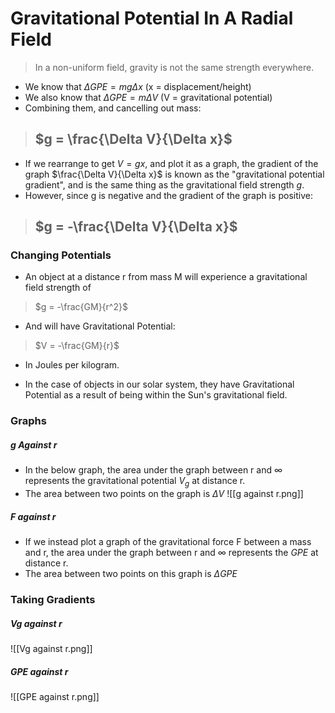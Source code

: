 # Gravitational Potential In A Radial Field

> In a non-uniform field, gravity is not the same strength everywhere.

- We know that $\Delta GPE = mg\Delta x$ (x = displacement/height)
- We also know that $\Delta GPE = m\Delta V$ (V = gravitational potential)
- Combining them, and cancelling out mass:

> $g = \frac{\Delta V}{\Delta x}$
> -

- If we rearrange to get $V = gx$, and plot it as a graph, the gradient of the graph $\frac{\Delta V}{\Delta x}$ is known as the "gravitational potential gradient", and is the same thing as the gravitational field strength $g$.
- However, since g is negative and the gradient of the graph is positive:

> $g = -\frac{\Delta V}{\Delta x}$
> -

### Changing Potentials
- An object at a distance r from mass M will experience a gravitational field strength of

> $g = -\frac{GM}{r^2}$
- And will have Gravitational Potential:

> $V = -\frac{GM}{r}$
- In Joules per kilogram.

- In the case of objects in our solar system, they have Gravitational Potential as a result of being within the Sun's gravitational field.

### Graphs
##### g Against r
- In the below graph, the area under the graph  between r and ∞ represents the gravitational potential $V_g$ at distance r.
- The area between two points on the graph is $\Delta V$
![[g against r.png]]

##### F against r
- If we instead plot a graph of the gravitational force F between a mass and r, the area under the graph between r and ∞ represents the $GPE$ at distance r.
- The area between two points on this graph is $\Delta GPE$

### Taking Gradients
##### Vg against r
![[Vg against r.png]]

##### GPE against r
![[GPE against r.png]]

